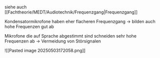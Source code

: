 siehe auch [[Fachtheorie/MEDT/Audiotechnik/Frequenzgang|Frequenzgang]]

Kondensatormikrofone haben eher flacheren Frequenzgang
-> bilden auch hohe Frequenzen gut ab

Mikrofone die auf Sprache abgestimmt sind schneiden sehr hohe Frequenzen ab
-> Vermeidung von Störsignalen

![[Pasted image 20250503172058.png]]
